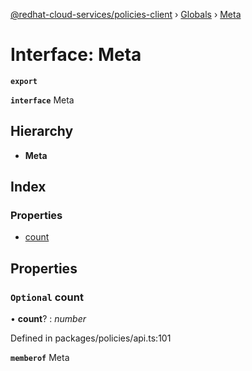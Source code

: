 [@redhat-cloud-services/policies-client](../README.md) › [Globals](../globals.md) › [Meta](meta.md)

# Interface: Meta

**`export`** 

**`interface`** Meta

## Hierarchy

* **Meta**

## Index

### Properties

* [count](meta.md#optional-count)

## Properties

### `Optional` count

• **count**? : *number*

Defined in packages/policies/api.ts:101

**`memberof`** Meta

